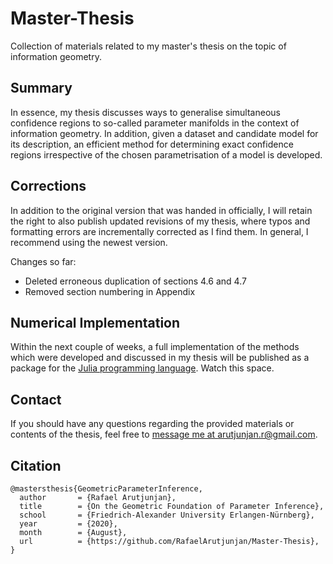 # Master-Thesis
Collection of materials related to my master's thesis on the topic of information geometry.


Summary
-------
In essence, my thesis discusses ways to generalise simultaneous confidence regions to so-called parameter manifolds in the context of information geometry. In addition, given a dataset and candidate model for its description, an efficient method for determining exact confidence regions irrespective of the chosen parametrisation of a model is developed.



Corrections
-----------
In addition to the original version that was handed in officially, I will retain the right to also publish updated revisions of my thesis, where typos and formatting errors are incrementally corrected as I find them. In general, I recommend using the newest version.

Changes so far:
* Deleted erroneous duplication of sections 4.6 and 4.7
* Removed section numbering in Appendix


## Numerical Implementation
Within the next couple of weeks, a full implementation of the methods which were developed and discussed in my thesis will be published as a package for the [Julia programming language](https://github.com/JuliaLang/julia). Watch this space.



Contact
-------
If you should have any questions regarding the provided materials or contents of the thesis, feel free to [message me at arutjunjan.r@gmail.com](mailto:arutjunjan.r@gmail.com?subject=[GitHub]%20Master-Thesis).


Citation
--------
```
@mastersthesis{GeometricParameterInference,
  author       = {Rafael Arutjunjan},
  title        = {On the Geometric Foundation of Parameter Inference},
  school       = {Friedrich-Alexander University Erlangen-Nürnberg},
  year         = {2020},
  month        = {August},
  url          = {https://github.com/RafaelArutjunjan/Master-Thesis},
}
```
